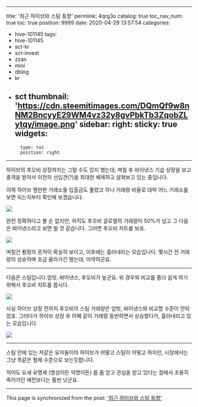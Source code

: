 
---
title: '최근 하이브와 스팀 동향'
permlink: 4qrg3o
catalog: true
toc_nav_num: true
toc: true
position: 9999
date: 2020-04-29 13:57:54
categories:
- hive-101145
tags:
- hive-101145
- sct-kr
- sct-invest
- zzan
- mini
- dblog
- kr
- sct
thumbnail: 'https://cdn.steemitimages.com/DQmQf9w8nNM2BncyyE29WM4vz32y8gvPbkTb3ZqobZLytqy/image.png'
sidebar:
    right:
        sticky: true
widgets:
    -
        type: toc
        position: right
---


하이브의 후오비 상장까지는 그럴 수도 있지 했는데, 며칠 후 바이낸스 기습 상장을 보고 충격을 받아서 이전의 선입견(?)을 최대한 배제하고 살펴보고 있는 중입니다.

이제 하이브 웬만한 거래소들 입출금도 풀렸고 하니 거래량 비율로 대략 어느 거래소를 보면 되는지부터 확인해 보겠습니다.

![](https://cdn.steemitimages.com/DQmQf9w8nNM2BncyyE29WM4vz32y8gvPbkTb3ZqobZLytqy/image.png)
<br>

완전 정확하다고 볼 순 없지만, 아직도 후오비 글로벌의 거래량이 50%가 넘고 그 다음은 바이낸스라고 보면 될 것 같습니다. 그러면 후오비 차트를 보죠.

![](https://cdn.steemitimages.com/DQmRQbxgH8iCShpb7ArAkYnbonz3DWbHyTNDy7wMWje4gAx/image.png)
<br>

며칠간 펌핑의 흔적이 확실히 보이고, 이후에는 흘러내리는 모습입니다. 몇시간 전 거래량이 상승하며 조금 올라가긴 했는데, 미약하군요.

---

다음은 스팀입니다.업빗, 바이낸스, 후오비가 높군요. 위 경우와 비교를 좀더 쉽게 하기 위해서 후오비 차트를 봅시다.

![](https://cdn.steemitimages.com/DQmSYch3Rs8SwR2QFf58Cdyc5nWLNBJTjFtXbUZWDGH7ejF/image.png)
<br>

사실 하이브 상장 전까지 후오비의 스팀 거래량은 업빗, 바이낸스와 비교할 수준이 안되었죠. 그러다가 하이브 상장 후 어째 같이 거래량 동반하면서 상승했다가, 흘러내리고 있는 모습입니다.

![](https://cdn.steemitimages.com/DQmb6PS4p83f6uoEDL7sEBmCjFW2iKTZdNuW4n8bdHAhW9n/image.png)
<br>

---

스팀 안에 있는 저같은 유저들이야 하이브가 어떻고 스팀이 어떻고 하지만, 시장에서는 그냥 똑같은 형제 수준으로 보는듯합니다. 

적어도 요새 유명세 (명성이든 악명이든) 를 좀 얻고 관심을 받고 있다는 점에서 조용히 죽어가던 예전보다는 훨씬 낫군요.

- - -

This page is synchronized from the post: ['최근 하이브와 스팀 동향'](https://steemit.com/@glory7/4qrg3o)
